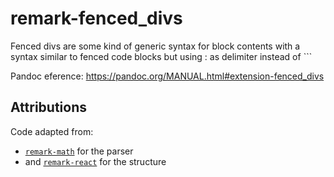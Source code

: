 # remark-fenced_divs

Fenced divs are some kind of generic syntax for block contents with a syntax similar to fenced code blocks but using : as delimiter instead of ```

Pandoc eference: https://pandoc.org/MANUAL.html#extension-fenced_divs

## Attributions

Code adapted from:

- [`remark-math`](https://github.com/Rokt33r/remark-math) for the parser
- and [`remark-react`](https://github.com/remarkjs/remark-react) for the
  structure
